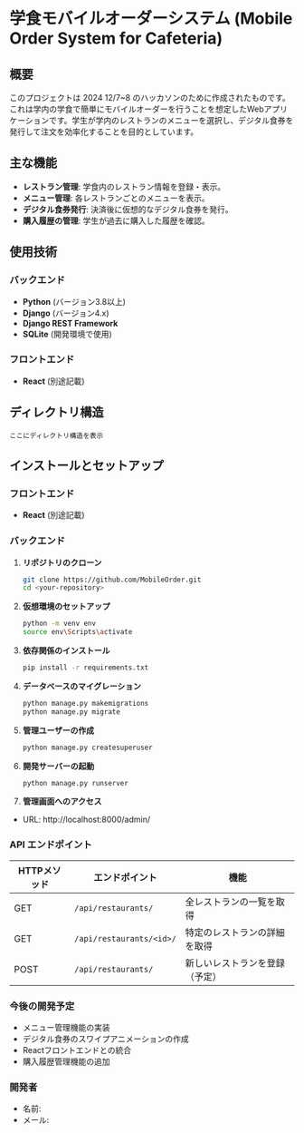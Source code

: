 # 学食モバイルオーダーシステム (Mobile Order System for Cafeteria)

## 概要
このプロジェクトは 2024 12/7~8 のハッカソンのために作成されたものです。これは学内の学食で簡単にモバイルオーダーを行うことを想定したWebアプリケーションです。学生が学内のレストランのメニューを選択し、デジタル食券を発行して注文を効率化することを目的としています。

## 主な機能
- **レストラン管理**:
  学食内のレストラン情報を登録・表示。
- **メニュー管理**:
  各レストランごとのメニューを表示。
- **デジタル食券発行**:
  決済後に仮想的なデジタル食券を発行。
- **購入履歴の管理**:
  学生が過去に購入した履歴を確認。

## 使用技術
### バックエンド
- **Python** (バージョン3.8以上)
- **Django** (バージョン4.x)
- **Django REST Framework**
- **SQLite** (開発環境で使用)

### フロントエンド
- **React** (別途記載)

## ディレクトリ構造
```
ここにディレクトリ構造を表示
```

## インストールとセットアップ

### フロントエンド
- **React** (別途記載)
 
### バックエンド

1. **リポジトリのクローン**
   ```bash
   git clone https://github.com/MobileOrder.git
   cd <your-repository>

2. **仮想環境のセットアップ**
   ```bash
   python -m venv env
   source env\Scripts\activate

3. **依存関係のインストール**
    ```bash
    pip install -r requirements.txt
   
4. **データベースのマイグレーション** 
    ```bash
    python manage.py makemigrations
    python manage.py migrate
    
5. **管理ユーザーの作成**

    ```bash
    python manage.py createsuperuser

6. **開発サーバーの起動**
    ```bash
    python manage.py runserver

7. **管理画面へのアクセス**
- URL: http://localhost:8000/admin/

### API エンドポイント

| HTTPメソッド | エンドポイント            | 機能                            |
|--------------|---------------------------|---------------------------------|
| GET          | `/api/restaurants/`       | 全レストランの一覧を取得         |
| GET          | `/api/restaurants/<id>/`  | 特定のレストランの詳細を取得     |
| POST         | `/api/restaurants/`       | 新しいレストランを登録（予定）  |


### 今後の開発予定
- メニュー管理機能の実装
- デジタル食券のスワイプアニメーションの作成
- Reactフロントエンドとの統合
- 購入履歴管理機能の追加 

### 開発者
- 名前: 
- メール: 